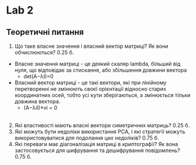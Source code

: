 # Lab 2
## Теоретичні питання
1.	Що таке власне значення і власний вектор матриці? Як вони обчислюються? 0.25 б.
   - Власне значення матриці - це деякий скаляр lambda, більший від нуля, що відповідає за стискання, або збільшення довжини вектора
     - det(A−λI)=0
   - Власний вектор матриці - це такі вектори, які при лінійному перетворенні не змінюють своєї орієнтації відносно старих координатних осей, тобто усі кути зберігаються, а змінюється тільки довжина вектора.
     - (A−λiI)*vi = 0
<br></br>
2.	Які властивості мають власні вектори симетричних матриць? 0.25 б.
4.	Які можуть бути недоліки використання PCA, і які стратегії можуть використовуватися для подолання цих недоліків? 0.75 б.
5.	Які переваги має діагоналізація матриці в криптографії? Як вона застосовується для шифрування та дешифрування повідомлень? 0.75 б.

